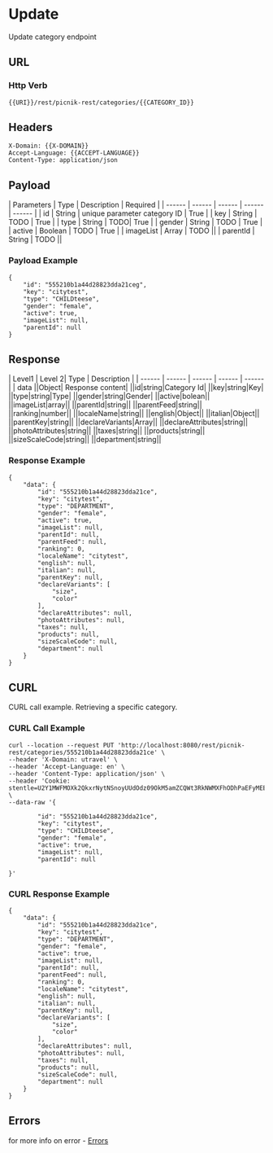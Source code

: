 # Update

Update category endpoint





 ## URL
 ### Http Verb <Badge text="PUT" vertical="middle"/>
```
{{URI}}/rest/picnik-rest/categories/{{CATEGORY_ID}}
``` 

## Headers

```
X-Domain: {{X-DOMAIN}}
Accept-Language: {{ACCEPT-LANGUAGE}}
Content-Type: application/json
```

## Payload
| Parameters | Type | Description | Required | 
| ------ | ------ | ------ | ------ | ------ |
| id | String | unique parameter category ID | True |
| key | String | TODO | True |
| type | String | TODO| True |
| gender | String | TODO | True |
| active | Boolean | TODO | True |
| imageList | Array | TODO ||
| parentId | String | TODO ||

### Payload Example
```
{
    "id": "555210b1a44d28823dda21ceg",
    "key": "citytest",
    "type": "CHILDteese",
    "gender": "female",
    "active": true,
    "imageList": null,
    "parentId": null
}
```

## Response

| Level1 | Level 2| Type | Description |
| ------ | ------ | ------ | ------ | ------ |
| data ||Object| Response content|
||id|string|Category Id|
||key|string|Key|
||type|string|Type|
||gender|string|Gender|
||active|bolean||
||imageList|array||
||parentId|string||
||parentFeed|string||
||ranking|number||
||localeName|string||
||english|Object||
||italian|Object||
||parentKey|string||
||declareVariants|Array||
||declareAttributes|string||
||photoAttributes|string||
||taxes|string||
||products|string||
||sizeScaleCode|string||
||department|string||

### Response Example

```
{
    "data": {
        "id": "555210b1a44d28823dda21ce",
        "key": "citytest",
        "type": "DEPARTMENT",
        "gender": "female",
        "active": true,
        "imageList": null,
        "parentId": null,
        "parentFeed": null,
        "ranking": 0,
        "localeName": "citytest",
        "english": null,
        "italian": null,
        "parentKey": null,
        "declareVariants": [
            "size",
            "color"
        ],
        "declareAttributes": null,
        "photoAttributes": null,
        "taxes": null,
        "products": null,
        "sizeScaleCode": null,
        "department": null
    }
}
```

## CURL

CURL call example. Retrieving a specific category.

### CURL Call Example

```
curl --location --request PUT 'http://localhost:8080/rest/picnik-rest/categories/555210b1a44d28823dda21ce' \
--header 'X-Domain: utravel' \
--header 'Accept-Language: en' \
--header 'Content-Type: application/json' \
--header 'Cookie: stentle=U2Y1MWFMOXk2QkxrNytNSnoyUUdOdz09OkM5amZCQWt3RkNWMXFhODhPaEFyMEE9PQ' \
--data-raw '{

        "id": "555210b1a44d28823dda21ce",
        "key": "citytest",
        "type": "CHILDteese",
        "gender": "female",
        "active": true,
        "imageList": null,
        "parentId": null

}'
```

### CURL Response Example
```
{
    "data": {
        "id": "555210b1a44d28823dda21ce",
        "key": "citytest",
        "type": "DEPARTMENT",
        "gender": "female",
        "active": true,
        "imageList": null,
        "parentId": null,
        "parentFeed": null,
        "ranking": 0,
        "localeName": "citytest",
        "english": null,
        "italian": null,
        "parentKey": null,
        "declareVariants": [
            "size",
            "color"
        ],
        "declareAttributes": null,
        "photoAttributes": null,
        "taxes": null,
        "products": null,
        "sizeScaleCode": null,
        "department": null
    }
}
```

## Errors
for more info on error - [Errors ](/1.0.0/errors.html) 


